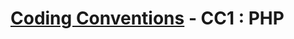 # [Coding Conventions](https://github.com/kdubuc/coding-conventions/blob/master/README.md) - CC1 : PHP
